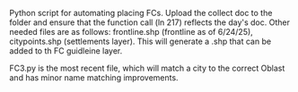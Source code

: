 Python script for automating placing FCs.
Upload the collect doc to the folder and ensure that the function call (ln 217) reflects the day's doc. 
Other needed files are as follows: frontline.shp (frontline as of 6/24/25), citypoints.shp (settlements layer). 
This will generate a .shp that can be added to th FC guidleine layer.


FC3.py is the most recent file, which will match a city to the correct Oblast and has minor name matching improvements. 
